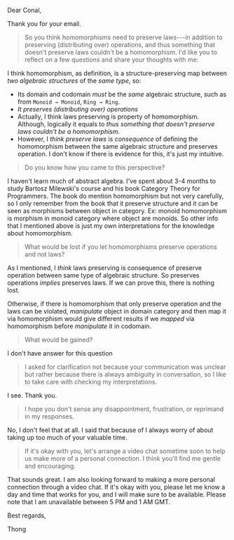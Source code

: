 Dear Conal,

Thank you for your email.

> So you think homomorphisms need to preserve laws---in addition to
> preserving (distributing over) operations, and thus something that
> doesn't preserve laws couldn't be a homomorphism. I'd like you to
> reflect on a few questions and share your thoughts with me:

I think homomorphism, as definition, is a structure-preserving map
between *two algebraic structures* of the *same type*, so:

-   Its domain and codomain *must* be the *same* algebraic structure,
    such as from `Monoid → Monoid`, `Ring → Ring`.
-   *It preserves (distributing over) operations*
-   Actually, I think laws preserving is property of homomorphism.
    Although, logically it equals to *thus something that doesn't
    preserve laws couldn't be a homomorphism.*
-   However, I *think* *preserve laws* is *consequence* of defining the
    homomorphism between the same algebraic structure and preserves
    operation. I don't know if there is evidence for this, it's just my
    intuitive.

> Do you know how you came to this perspective?

I haven't learn much of abstract algebra. I've spent about 3-4 months to
study Bartosz Milewski's course and his book Category Theory for
Programmers. The book do mention homomorphism but not very carefully, so
I only remember from the book that it preserve structure and it can be
seen as morphisms between object in category. Ex: monoid homomorphism is
morphism in monoid category where object are monoids. So other info that
I mentioned above is just my own interpretations for the knowledge about
homomorphism.

> What would be lost if you let homomorphisms preserve operations and
> not laws?

As I mentioned, I *think* laws preserving is consequence of preserve
operation between same type of algebraic structure. So preserves
operations *implies* preserves laws. If we can prove this, there is
nothing lost.

Otherwise, if there is homomorphism that only preserve operation and the
laws can be violated, *manipulate* object in domain category and then
map it via homomorphism would give different results if we *mapped* via
homomorphism before *manipulate* it in codomain.

> What would be gained?

I don't have answer for this question

> I asked for clarification not because your communication was unclear
> but rather because there is always ambiguity in conversation, so I
> like to take care with checking my interpretations.

I see. Thank you.

> I hope you don't sense any disappointment, frustration, or reprimand
> in my responses.

No, I don't feel that at all. I said that because of I always worry of
about taking up too much of your valuable time.

> If it's okay with you, let's arrange a video chat sometime soon to
> help us make more of a personal connection. I think you'll find me
> gentle and encouraging.

That sounds great. I am also looking forward to making a more personal
connection through a video chat. If it's okay with you, please let me
know a day and time that works for you, and I will make sure to be
available. Please note that I am unavailable between 5 PM and 1 AM GMT.

Best regards,

Thong
